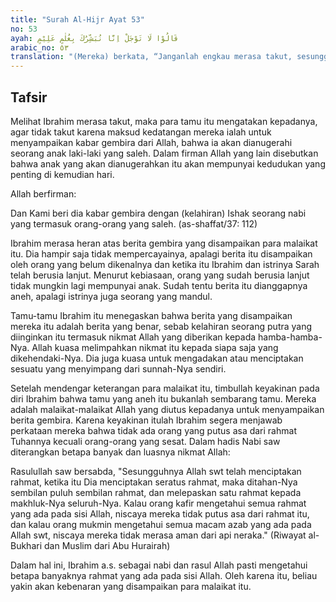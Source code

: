 ```yaml
---
title: "Surah Al-Hijr Ayat 53"
no: 53
ayah: قَالُوْا لَا تَوْجَلْ اِنَّا نُبَشِّرُكَ بِغُلٰمٍ عَلِيْمٍ 
arabic_no: ٥٣
translation: "(Mereka) berkata, “Janganlah engkau merasa takut, sesungguhnya kami memberi kabar gembira kepadamu dengan (kelahiran seorang) anak laki-laki (yang akan menjadi) orang yang pandai (Ishak).”  "
---
```


## Tafsir

Melihat Ibrahim merasa takut, maka para tamu itu mengatakan kepadanya, agar tidak takut karena maksud kedatangan mereka ialah untuk menyampaikan kabar gembira dari Allah, bahwa ia akan dianugerahi seorang anak laki-laki yang saleh. Dalam firman Allah yang lain disebutkan bahwa anak yang akan dianugerahkan itu akan mempunyai kedudukan yang penting di kemudian hari.

Allah berfirman:

Dan Kami beri dia kabar gembira dengan (kelahiran) Ishak seorang nabi yang termasuk orang-orang yang saleh. (as-shaffat/37: 112)

Ibrahim merasa heran atas berita gembira yang disampaikan para malaikat itu. Dia hampir saja tidak mempercayainya, apalagi berita itu disampaikan oleh orang yang belum dikenalnya dan ketika itu Ibrahim dan istrinya Sarah telah berusia lanjut. Menurut kebiasaan, orang yang sudah berusia lanjut tidak mungkin lagi mempunyai anak. Sudah tentu berita itu dianggapnya aneh, apalagi istrinya juga seorang yang mandul.

Tamu-tamu Ibrahim itu menegaskan bahwa berita yang disampaikan mereka itu adalah berita yang benar, sebab kelahiran seorang putra yang diinginkan itu termasuk nikmat Allah yang diberikan kepada hamba-hamba-Nya. Allah kuasa melimpahkan nikmat itu kepada siapa saja yang dikehendaki-Nya. Dia juga kuasa untuk mengadakan atau menciptakan sesuatu yang menyimpang dari sunnah-Nya sendiri.

Setelah mendengar keterangan para malaikat itu, timbullah keyakinan pada diri Ibrahim bahwa tamu yang aneh itu bukanlah sembarang tamu. Mereka adalah malaikat-malaikat Allah yang diutus kepadanya untuk menyampaikan berita gembira. Karena keyakinan itulah Ibrahim segera menjawab perkataan mereka bahwa tidak ada orang yang putus asa dari rahmat Tuhannya kecuali orang-orang yang sesat. Dalam hadis Nabi saw diterangkan betapa banyak dan luasnya nikmat Allah:

Rasulullah saw bersabda, "Sesungguhnya Allah swt telah menciptakan rahmat, ketika itu Dia menciptakan seratus rahmat, maka ditahan-Nya sembilan puluh sembilan rahmat, dan melepaskan satu rahmat kepada makhluk-Nya seluruh-Nya. Kalau orang kafir mengetahui semua rahmat yang ada pada sisi Allah, niscaya mereka tidak putus asa dari rahmat itu, dan kalau orang mukmin mengetahui semua macam azab yang ada pada Allah swt, niscaya mereka tidak merasa aman dari api neraka." (Riwayat al-Bukhari dan Muslim dari Abu Hurairah)

Dalam hal ini, Ibrahim a.s. sebagai nabi dan rasul Allah pasti mengetahui betapa banyaknya rahmat yang ada pada sisi Allah. Oleh karena itu, beliau yakin akan kebenaran yang disampaikan para malaikat itu.